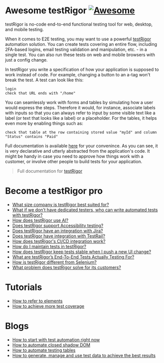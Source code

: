 # Awesome testRigor [![Awesome](https://awesome.re/badge.svg)](https://awesome.re) 

testRigor is no-code end-to-end functional testing tool for web, desktop, and mobile testing. 

When it comes to E2E testing, you may want to use a powerful [testRigor](https://testrigor.com/) automation solution. You can create tests covering an entire flow, including 2FA-based logins, email testing validation and manipulation, etc. - in a single test. You can also run these tests on web and mobile browsers with just a config change.

In testRigor you write a specification of how your application is supposed to work instead of code. For example, changing a button to an a-tag won't break the test. A test can look like this:

```
login
check that URL ends with "/home"
```

You can seamlessly work with forms and tables by simulating how a user would express the steps. Therefore it would, for instance, associate labels with inputs so that you can always refer to input by some visible text like a label (or text that looks like a label) or a placeholder. For the tables, it helps even more by enabling things such as:

```
check that table at the row containing stored value "myId" and column "Status" contains "Paid"
```

Full documentation is available [here](https://testrigor.com/docs/language/) for your convenince. As you can see, it is very declarative and utterly abstracted from the application's code. It might be handy in case you need to approve how things work with a customer, or involve other people to build tests for your application.

> Full documentation for [testRigor](https://testrigor.com/docs/language/)

# Become a testRigor pro
- [What size company is testRigor best suited for?](https://testrigor.com/blog/faq-what-size-company-is-testrigor-suited-best-for/)
- [What if we don’t have dedicated testers, who can write automated tests with testRigor?](https://testrigor.com/blog/faq-what-if-we-dont-have-dedicated-testers-who-can-write-automated-tests-with-testrigor/)
- [How does testRigor use AI?](https://testrigor.com/blog/faq-how-does-testrigor-use-ai/)
- [Does testRigor support Accessibility testing?](https://testrigor.com/blog/faq-does-testrigor-support-accessibility-testing/)
- [Does testRigor have an integration with Jira?](https://testrigor.com/blog/faq-does-testrigor-have-integration-with-jira/)
- [Does testRigor have integration with TestRail?](https://testrigor.com/blog/faq-does-testrigor-have-integration-with-testrail/)
- [How does testRigor's CI/CD integration work?](https://testrigor.com/blog/faq-how-does-testrigors-ci-cd-integration-work/)
- [How do I maintain tests in testRigor?](https://testrigor.com/blog/faq-how-do-i-maintain-tests-in-testrigor/)
- [How does testRigor keep tests stable when I push a new UI change?](https://testrigor.com/blog/faq-how-does-testrigor-keep-tests-stable-when-i-push-a-new-ui-change/)
- [What are testRigor’s End-To-End Tests Actually Testing For?](https://testrigor.com/blog/faq-what-are-testrigors-end-to-end-tests-actually-testing-for/)
- [How is testRigor different from Selenium?](https://testrigor.com/blog/faq-how-is-testrigor-different-from-selenium/)
- [What problem does testRigor solve for its customers?](https://testrigor.com/blog/faq-what-problem-does-testrigor-solve-for-its-customers/)

# Tutorials
- [How to refer to elements](https://testrigor.com/blog/tips-tricks-how-to-refer-to-elements-in-testrigor/)
- [How to achieve more test coverage](https://testrigor.com/blog/how-to-achieve-more-test-coverage-with-no-code-2-0/)

# Blogs
- [How to start with test automation right now](https://testrigor.com/blog/how-to-start-with-test-automation-right-now/)
- [How to automate closed shadow DOM](https://testrigor.com/blog/how-to-automate-closed-shadow-dom-with-testrigor/)
- [How to automate testing tables](https://testrigor.com/blog/how-to-automate-testing-tables/)
- [How to generate, manage and use test data to achieve the best results](https://testrigor.com/blog/how-to-generate-manage-and-use-test-data-to-achieve-the-best-results/)


